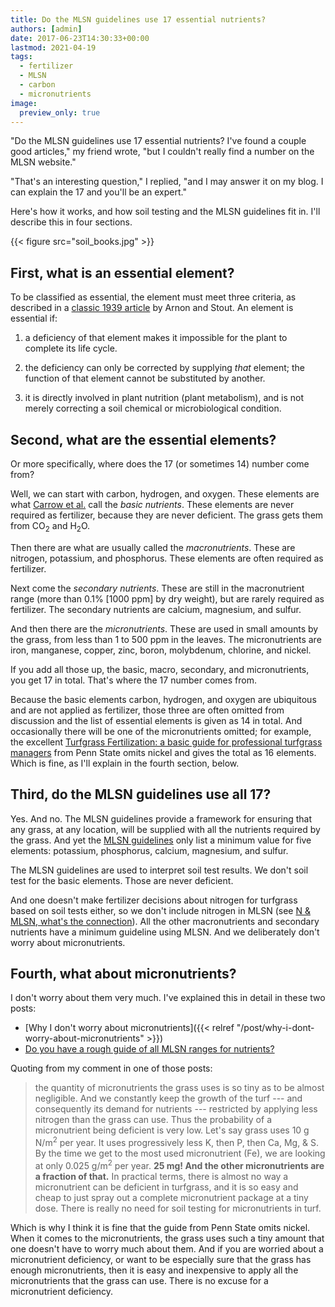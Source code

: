 ```yaml
---
title: Do the MLSN guidelines use 17 essential nutrients?
authors: [admin]
date: 2017-06-23T14:30:33+00:00
lastmod: 2021-04-19
tags:
  - fertilizer
  - MLSN
  - carbon
  - micronutrients
image:
  preview_only: true
---
```


"Do the MLSN guidelines use 17 essential nutrients? I've found a couple good articles," my friend wrote, "but I couldn't really find a number on the MLSN website."

"That's an interesting question," I replied, "and I may answer it on my blog. I can explain the 17 and you'll be an expert."

Here's how it works, and how soil testing and the MLSN guidelines fit in. I'll describe this in four sections.

{{< figure src="soil_books.jpg" >}}

## First, what is an essential element?

To be classified as essential, the element must meet three criteria, as described in a [classic 1939 article](https://www.ncbi.nlm.nih.gov/pmc/articles/PMC437744/pdf/plntphys00300-0180.pdf) by Arnon and Stout. An element is essential if:

  1. a deficiency of that element makes it impossible for the plant to complete its life cycle.
  
  2. the deficiency can only be corrected by supplying *that* element; the function of that element cannot be substituted by another.
  
  3. it is directly involved in plant nutrition (plant metabolism), and is not merely correcting a soil chemical or microbiological condition.

## Second, what are the essential elements?

Or more specifically, where does the 17 (or sometimes 14) number come from? 

Well, we can start with carbon, hydrogen, and oxygen. These elements are what [Carrow et al.](https://www.wiley.com/en-us/Turfgrass+Soil+Fertility+%26+Chemical+Problems%3A+Assessment+and+Management-p-9781575041537) call the *basic nutrients*. These elements are never required as fertilizer, because they are never deficient. The grass gets them from CO<sub>2</sub> and H<sub>2</sub>O. 

Then there are what are usually called the *macronutrients*. These are nitrogen, potassium, and phosphorus. These elements are often required as fertilizer.

Next come the *secondary nutrients*. These are still in the macronutrient range (more than 0.1% [1000 ppm] by dry weight), but are rarely required as fertilizer. The secondary nutrients are calcium, magnesium, and sulfur.

And then there are the *micronutrients*. These are used in small amounts by the grass, from less than 1 to 500 ppm in the leaves. The micronutrients are iron, manganese, copper, zinc, boron, molybdenum, chlorine, and nickel. 

If you add all those up, the basic, macro, secondary, and micronutrients, you get 17 in total. That's where the 17 number comes from. 

Because the basic elements carbon, hydrogen, and oxygen are ubiquitous and are not applied as fertilizer, those three are often omitted from discussion and the list of essential elements is given as 14 in total. And occasionally there will be one of the micronutrients omitted; for example, the excellent [Turfgrass Fertilization: a basic guide for professional turfgrass managers](https://extension.psu.edu/turfgrass-fertilization-a-basic-guide-for-professional-turfgrass-managers) from Penn State omits nickel and gives the total as 16 elements. Which is fine, as I'll explain in the fourth section, below.

## Third, do the MLSN guidelines use all 17?

Yes. And no. The MLSN guidelines provide a framework for ensuring that any grass, at any location, will be supplied with all the nutrients required by the grass. And yet the [MLSN guidelines](https://www.paceturf.org/PTRI/Documents/1202_ref.pdf) only list a minimum value for five elements: potassium, phosphorus, calcium, magnesium, and sulfur.

The MLSN guidelines are used to interpret soil test results. We don't soil test for the basic elements. Those are never deficient. 

And one doesn't make fertilizer decisions about nitrogen for turfgrass based on soil tests either, so we don't include nitrogen in MLSN (see [N & MLSN, what's the connection](https://www.blog.asianturfgrass.com/2015/03/n-mlsn-whats-the-connection.html)). All the other macronutrients and secondary nutrients have a minimum guideline using MLSN. And we deliberately don't worry about micronutrients.

## Fourth, what about micronutrients?

I don't worry about them very much. I've explained this in detail in these two posts:

  * [Why I don't worry about micronutrients]({{< relref "/post/why-i-dont-worry-about-micronutrients" >}})
  * [Do you have a rough guide of all MLSN ranges for nutrients?](https://www.blog.asianturfgrass.com/2015/02/do-you-have-a-rough-guide-of-all-mlan-ranges-for-nutrients.html)

Quoting from my comment in one of those posts:

> the quantity of micronutrients the grass uses is so tiny as to be almost negligible. And we constantly keep the growth of the turf --- and consequently its demand for nutrients --- restricted by applying less nitrogen than the grass can use. Thus the probability of a micronutrient being deficient is very low. Let's say grass uses 10 g N/m<sup>2</sup> per year. It uses progressively less K, then P, then Ca, Mg, & S. By the time we get to the most used micronutrient (Fe), we are looking at only 0.025 g/m<sup>2</sup> per year. **25 mg! And the other micronutrients are a fraction of that.** In practical terms, there is almost no way a micronutrient can be deficient in turfgrass, and it is so easy and cheap to just spray out a complete micronutrient package at a tiny dose. There is really no need for soil testing for micronutrients in turf.

Which is why I think it is fine that the guide from Penn State omits nickel. When it comes to the micronutrients, the grass uses such a tiny amount that one doesn't have to worry much about them. And if you are worried about a micronutrient deficiency, or want to be especially sure that the grass has enough micronutrients, then it is easy and inexpensive to apply all the micronutrients that the grass can use. There is no excuse for a micronutrient deficiency.
